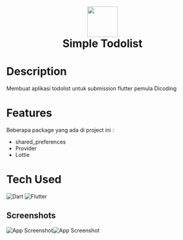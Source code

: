 <div align="center">
      <h1> <img src="https://dicoding-web-img.sgp1.cdn.digitaloceanspaces.com/original/commons/new-ui-logo.png" width="80px"><br/>Simple Todolist</h1>
     </div>


# Description
Membuat aplikasi todolist untuk submission flutter pemula Dicoding

# Features
Beberapa package yang ada di project ini :
- shared_preferences
- Provider
- Lottie



# Tech Used
 ![Dart](https://img.shields.io/badge/dart-%230175C2.svg?style=for-the-badge&logo=dart&logoColor=white) ![Flutter](https://img.shields.io/badge/Flutter-%2302569B.svg?style=for-the-badge&logo=Flutter&logoColor=white)

## Screenshots

![App Screenshot](https://user-images.githubusercontent.com/76081296/177078332-88b546f6-f3e8-400d-be23-1532239cef2f.png)![App Screenshot](https://user-images.githubusercontent.com/76081296/177078391-a9ac4ef4-3b7d-47fe-98db-4a9fb01b9daf.png)

<!-- </> with 💛 by readMD (https://readmd.itsvg.in) -->
